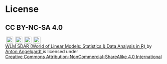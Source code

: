 # License

## CC BY-NC-SA 4.0

<p xmlns:cc="http://creativecommons.org/ns#" xmlns:dct="http://purl.org/dc/terms/">
  <img style="height:22px!important;margin-left:3px;vertical-align:text-bottom;" src="https://mirrors.creativecommons.org/presskit/icons/cc.svg?ref=chooser-v1" alt="">
  <img style="height:22px!important;margin-left:3px;vertical-align:text-bottom;" src="https://mirrors.creativecommons.org/presskit/icons/by.svg?ref=chooser-v1" alt="">
  <img style="height:22px!important;margin-left:3px;vertical-align:text-bottom;" src="https://mirrors.creativecommons.org/presskit/icons/nc.svg?ref=chooser-v1" alt="">
  <img style="height:22px!important;margin-left:3px;vertical-align:text-bottom;" src="https://mirrors.creativecommons.org/presskit/icons/sa.svg?ref=chooser-v1" alt="">
  <br>
  <a property="dct:title" rel="cc:attributionURL" href="https://angelgardt.github.io/wlm-sdar/">
    WLM SDAR (World of Linear Models: Statistics & Data Analysis in R)
  </a> 
  by 
  <a rel="cc:attributionURL dct:creator" property="cc:attributionName" href="https://github.com/angelgardt">
    Anton Angelgardt
  </a> 
  is licensed under 
  <a href="https://creativecommons.org/licenses/by-nc-sa/4.0/?ref=chooser-v1" target="_blank" rel="license noopener noreferrer" style="display:inline-block;">
    Creative Commons Attribution-NonCommercial-ShareAlike 4.0 International
  </a>
</p>
